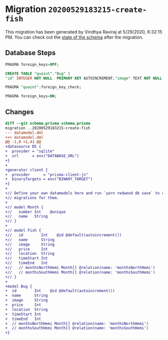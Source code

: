 # Migration `20200529183215-create-fish`

This migration has been generated by Vindhya Raviraj at 5/29/2020, 6:32:15 PM.
You can check out the [state of the schema](./schema.prisma) after the migration.

## Database Steps

```sql
PRAGMA foreign_keys=OFF;

CREATE TABLE "quaint"."Bug" (
"id" INTEGER NOT NULL  PRIMARY KEY AUTOINCREMENT,"image" TEXT NOT NULL  ,"location" TEXT NOT NULL  ,"name" TEXT NOT NULL  ,"price" INTEGER NOT NULL  ,"timeEnd" INTEGER NOT NULL  ,"timeStart" INTEGER NOT NULL  )

PRAGMA "quaint".foreign_key_check;

PRAGMA foreign_keys=ON;
```

## Changes

```diff
diff --git schema.prisma schema.prisma
migration ..20200529183215-create-fish
--- datamodel.dml
+++ datamodel.dml
@@ -1,0 +1,41 @@
+datasource DS {
+  provider = "sqlite"
+  url      = env("DATABASE_URL")
+}
+
+generator client {
+  provider      = "prisma-client-js"
+  binaryTargets = env("BINARY_TARGET")
+}
+
+// Define your own datamodels here and run `yarn redwood db save` to create
+// migrations for them.
+
+// model Month {
+//   number Int    @unique
+//   name   String
+// }
+
+// model Fish {
+//   id        Int    @id @default(autoincrement())
+//   name      String
+//   image     String
+//   price     Int
+//   location  String
+//   timeStart Int
+//   timeEnd   Int
+//   // monthsNorthHemi Month[] @relation(name: 'monthsNorthHemi')
+//   // monthsSouthHemi Month[] @relation(name: 'monthsSouthHemi')
+// }
+
+model Bug {
+  id        Int    @id @default(autoincrement())
+  name      String
+  image     String
+  price     Int
+  location  String
+  timeStart Int
+  timeEnd   Int
+  // monthsNorthHemi Month[] @relation(name: 'monthsNorthHemi')
+  // monthsSouthHemi Month[] @relation(name: 'monthsSouthHemi')
+}
```


